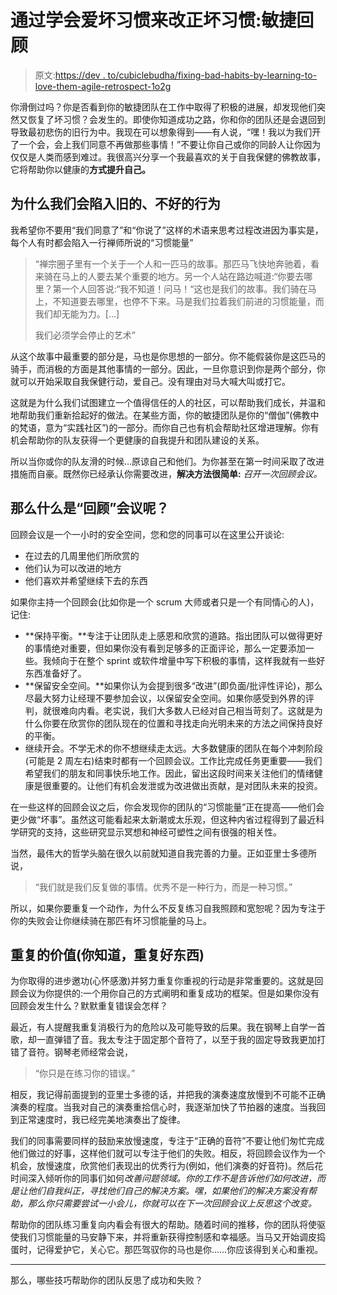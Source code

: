 # 通过学会爱坏习惯来改正坏习惯:敏捷回顾

> 原文:[https://dev . to/cubiclebudha/fixing-bad-habits-by-learning-to-love-them-agile-retrospect-1o2g](https://dev.to/cubiclebuddha/fixing-bad-habits-by-learning-to-love-them-agile-retrospectives-1o2g)

你滑倒过吗？你是否看到你的敏捷团队在工作中取得了积极的进展，却发现他们突然又恢复了坏习惯？会发生的。即使你知道成功之路，你和你的团队还是会退回到导致最初悲伤的旧行为中。我现在可以想象得到——有人说，“嘿！我以为我们开了一个会，会上我们同意不再做那些事情！”不要让你自己或你的同龄人让你因为仅仅是人类而感到难过。我很高兴分享一个我最喜欢的关于自我保健的佛教故事，它将帮助你以健康的**方式提升自己。**

## 为什么我们会陷入旧的、不好的行为

我希望你不要用“我们同意了”和“你说了”这样的术语来思考过程改进因为事实是，每个人有时都会陷入一行禅师所说的“习惯能量”

> “禅宗圈子里有一个关于一个人和一匹马的故事。那匹马飞快地奔驰着，看来骑在马上的人要去某个重要的地方。另一个人站在路边喊道:“你要去哪里？第一个人回答说:“我不知道！问马！“这也是我们的故事。我们骑在马上，不知道要去哪里，也停不下来。马是我们拉着我们前进的习惯能量，而我们却无能为力。[…]
> 
> 我们必须学会停止的艺术”

从这个故事中最重要的部分是，马也是你思想的一部分。你不能假装你是这匹马的骑手，而消极的方面是其他事情的一部分。因此，一旦你意识到你是两个部分，你就可以开始采取自我保健行动，爱自己。没有理由对马大喊大叫或打它。

这就是为什么我们试图建立一个值得信任的人的社区，可以帮助我们成长，并温和地帮助我们重新拾起好的做法。在某些方面，你的敏捷团队是你的“僧伽”(佛教中的梵语，意为“实践社区”)的一部分。而你自己也有机会帮助社区增进理解。你有机会帮助你的队友获得一个更健康的自我提升和团队建设的关系。

所以当你或你的队友滑的时候…原谅自己和他们。为你甚至在第一时间采取了改进措施而自豪。既然你已经承认你需要改进，**解决方法很简单:** *召开一次回顾会议。*

## [](#so-what-is-a-retrospective-meeting)那么什么是“回顾”会议呢？

回顾会议是一个一小时的安全空间，您和您的同事可以在这里公开谈论:

*   在过去的几周里他们所欣赏的
*   他们认为可以改进的地方
*   他们喜欢并希望继续下去的东西

如果你主持一个回顾会(比如你是一个 scrum 大师或者只是一个有同情心的人)，记住:

*   **保持平衡。**专注于让团队走上感恩和欣赏的道路。指出团队可以做得更好的事情绝对重要，但如果你没有看到足够多的正面评论，那么一定要添加一些。我倾向于在整个 sprint 或软件增量中写下积极的事情，这样我就有一些好东西准备好了。
*   **保留安全空间。**如果你认为会提到很多“改进”(即负面/批评性评论)，那么尽最大努力让经理不要参加会议，以保留安全空间。如果你感受到外界的评判，就很难向内看。老实说，我们大多数人已经对自己相当苛刻了。这就是为什么你要在欣赏你的团队现在的位置和寻找走向光明未来的方法之间保持良好的平衡。
*   继续开会。不学无术的你不想继续走太远。大多数健康的团队在每个冲刺阶段(可能是 2 周左右)结束时都有一个回顾会议。工作比完成任务更重要——我们希望我们的朋友和同事快乐地工作。因此，留出这段时间来关注他们的情绪健康是很重要的。让他们有机会发泄或为改进做出贡献，是对团队未来的投资。

在一些这样的回顾会议之后，你会发现你的团队的“习惯能量”正在提高——他们会更少做“坏事”。虽然这可能看起来太新潮或太乐观，但这种内省过程得到了最近科学研究的支持，这些研究显示冥想和神经可塑性之间有很强的相关性。

当然，最伟大的哲学头脑在很久以前就知道自我完善的力量。正如亚里士多德所说，

> “我们就是我们反复做的事情。优秀不是一种行为，而是一种习惯。”

所以，如果你要重复一个动作，为什么不反复练习自我照顾和宽恕呢？因为专注于你的失败会让你继续骑在那匹有坏习惯能量的马上。

## **重复**的价值(你知道，重复好东西)

为你取得的进步邀功(心怀感激)并努力重复你重视的行动是非常重要的。这就是回顾会议为你提供的:一个用你自己的方式阐明和重复成功的框架。但是如果你没有回顾会发生什么？默默重复错误会怎样？

最近，有人提醒我重复消极行为的危险以及可能导致的后果。我在钢琴上自学一首歌，却一直弹错了音。我太专注于固定那个音符了，以至于我的固定导致我更加打错了音符。钢琴老师经常会说，

> “你只是在练习你的错误。”

相反，我记得前面提到的亚里士多德的话，并把我的演奏速度放慢到不可能不正确演奏的程度。当我对自己的演奏重拾信心时，我逐渐加快了节拍器的速度。当我回到正常速度时，我已经完美地演奏出了旋律。

我们的同事需要同样的鼓励来放慢速度，专注于“正确的音符”不要让他们匆忙完成他们做过的好事，这样他们就可以专注于他们的失败。相反，将回顾会议作为一个机会，放慢速度，欣赏他们表现出的优秀行为(例如，他们演奏的好音符)。然后花时间深入倾听你的同事们如何*改善问题领域。你的工作不是告诉他们如何改进，而是让他们自我纠正，寻找他们自己的解决方案。嘿，如果他们的解决方案没有帮助，那么你只需要尝试一小会儿，你就可以在下一次回顾会议上反思这个改变。*

帮助你的团队练习重复向内看会有很大的帮助。随着时间的推移，你的团队将使驱使我们习惯能量的马安静下来，并将重新获得控制感和幸福感。当马又开始调皮捣蛋时，记得爱护它，关心它。那匹驾驭你的马也是你……你应该得到关心和重视。

* * *

那么，哪些技巧帮助你的团队反思了成功和失败？